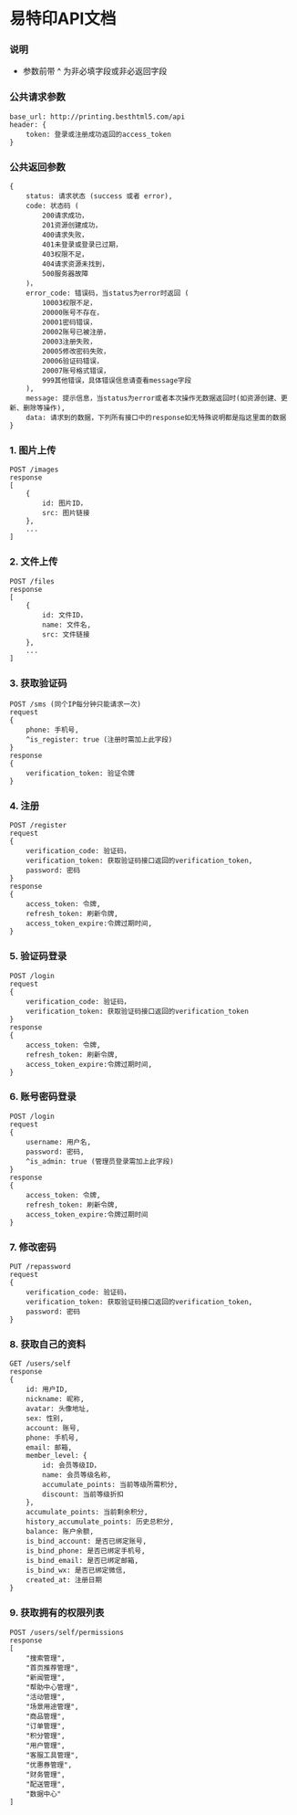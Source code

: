 # 易特印API文档

### 说明
* 参数前带 ^ 为非必填字段或非必返回字段

### 公共请求参数
    base_url: http://printing.besthtml5.com/api
    header: {
        token: 登录或注册成功返回的access_token
    }

### 公共返回参数
    {
        status: 请求状态 (success 或者 error),
        code: 状态码 (
            200请求成功，
            201资源创建成功，
            400请求失败，
            401未登录或登录已过期，
            403权限不足，
            404请求资源未找到，
            500服务器故障
        )，
        error_code: 错误码，当status为error时返回 (
            10003权限不足，
            20000账号不存在，
            20001密码错误，
            20002账号已被注册，
            20003注册失败，
            20005修改密码失败，
            20006验证码错误，
            20007账号格式错误，
            999其他错误，具体错误信息请查看message字段
        ),
        message: 提示信息，当status为error或者本次操作无数据返回时(如资源创建、更新、删除等操作),
        data: 请求到的数据，下列所有接口中的response如无特殊说明都是指这里面的数据
    }
    
### 1. 图片上传
    POST /images
    response
    [
        {
            id: 图片ID，
            src: 图片链接
        },
        ...
    ]
    
### 2. 文件上传
    POST /files
    response
    [
        {
            id: 文件ID，
            name: 文件名,
            src: 文件链接
        },
        ...
    ]

### 3. 获取验证码
    POST /sms (同个IP每分钟只能请求一次)
    request
    {
        phone: 手机号,
        ^is_register: true (注册时需加上此字段)
    }
    response 
    {
        verification_token: 验证令牌
    }
    
### 4. 注册
    POST /register
    request
    {
        verification_code: 验证码，
        verification_token: 获取验证码接口返回的verification_token,
        password: 密码
    }
    response
    {
        access_token: 令牌,
        refresh_token: 刷新令牌,
        access_token_expire:令牌过期时间,
    }

### 5. 验证码登录
    POST /login
    request
    {
        verification_code: 验证码，
        verification_token: 获取验证码接口返回的verification_token
    }
    response
    {
        access_token: 令牌,
        refresh_token: 刷新令牌,
        access_token_expire:令牌过期时间,
    }
    
### 6. 账号密码登录
    POST /login
    request
    {
        username: 用户名,
        password: 密码,
        ^is_admin: true (管理员登录需加上此字段)
    }
    response
    {
        access_token: 令牌,
        refresh_token: 刷新令牌,
        access_token_expire:令牌过期时间
    }
    
### 7. 修改密码
    PUT /repassword
    request
    {
        verification_code: 验证码，
        verification_token: 获取验证码接口返回的verification_token,
        password: 密码
    }
    
### 8. 获取自己的资料
    GET /users/self
    response
    {
        id: 用户ID,
        nickname: 昵称,
        avatar: 头像地址,
        sex: 性别,
        account: 账号,
        phone: 手机号,
        email: 邮箱,
        member_level: {
            id: 会员等级ID，
            name: 会员等级名称,
            accumulate_points: 当前等级所需积分,
            discount: 当前等级折扣
        },
        accumulate_points: 当前剩余积分,
        history_accumulate_points: 历史总积分,
        balance: 账户余额,
        is_bind_account: 是否已绑定账号,
        is_bind_phone: 是否已绑定手机号,
        is_bind_email: 是否已绑定邮箱,
        is_bind_wx: 是否已绑定微信,
        created_at: 注册日期
    }
    
### 9. 获取拥有的权限列表
    POST /users/self/permissions
    response
    [
        "搜索管理",
        "首页推荐管理",
        "新闻管理",
        "帮助中心管理",
        "活动管理",
        "场景用途管理",
        "商品管理",
        "订单管理",
        "积分管理",
        "用户管理",
        "客服工具管理",
        "优惠券管理",
        "财务管理",
        "配送管理",
        "数据中心"
    ]